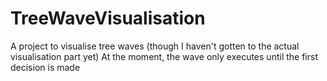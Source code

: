 # TreeWaveVisualisation
A project to visualise tree waves (though I haven't gotten to the actual visualisation part yet)
At the moment, the wave only executes until the first decision is made
